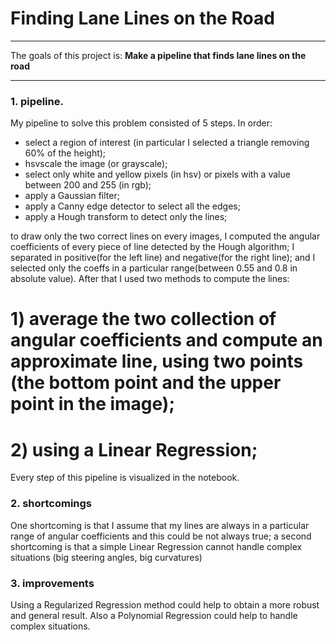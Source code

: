 # **Finding Lane Lines on the Road** 

---

The goals of this project is: **Make a pipeline that finds lane lines on the road**

---

### 1. pipeline.

My pipeline to solve this problem consisted of 5 steps. In order:

* select a region of interest (in particular I selected a triangle removing 60% of the height);
* hsvscale the image (or grayscale);
* select only white and yellow pixels (in hsv) or pixels with a value between 200 and 255 (in rgb);
* apply a Gaussian filter;
* apply a Canny edge detector to select all the edges;
* apply a Hough transform to detect only the lines;

to draw only the two correct lines on every images, I computed the angular coefficients of every piece of line detected by the Hough algorithm; I separated in positive(for the left line) and negative(for the right line); and I selected only the coeffs in a particular range(between 0.55 and 0.8 in absolute value).
After that I used two methods to compute the lines:

# 1)  average the two collection of angular coefficients and compute an approximate line, using two points (the bottom point and the upper point in the image);

# 2)  using a Linear Regression; 

Every step of this pipeline is visualized in the notebook.


### 2. shortcomings

One shortcoming is that I assume that my lines are always in a particular range of angular coefficients and this could be not always true; a second shortcoming is that a simple Linear Regression cannot handle complex situations (big steering angles, big curvatures)


### 3. improvements

Using a Regularized Regression method could help to obtain a more robust and general result. Also a Polynomial Regression could help to handle complex situations.
